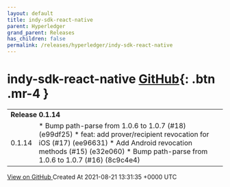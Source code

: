 ```yaml
---
layout: default
title: indy-sdk-react-native
parent: Hyperledger
grand_parent: Releases
has_children: false
permalink: /releases/hyperledger/indy-sdk-react-native
---
```


# indy-sdk-react-native <span class="fs-3 right-align">[GitHub](https://github.com/hyperledger/indy-sdk-react-native){: .btn .mr-4 }</span>


<div>
    <table>
        <tr>
            <td colspan="2">
                <b>
                    Release 0.1.14
                </b>
            </td>
        </tr>
        <tr>
            <td>
                <span class="chip">
                    0.1.14
                </span>
            </td>
            <td>
                * Bump path-parse from 1.0.6 to 1.0.7 (#18) (e99df25)
* feat: add prover/recipient revocation for iOS (#17) (ee96631)
* Add Android revocation methods (#15) (e32e060)
* Bump path-parse from 1.0.6 to 1.0.7 (#16) (8c9c4e4)
            </td>
        </tr>
    </table>
    <a href="https://github.com/hyperledger/indy-sdk-react-native/releases/tag/0.1.14" class=".btn">
        View on GitHub
    </a>
    <span class="right-align">
        Created At 2021-08-21 13:31:35 +0000 UTC
    </span>
</div>

